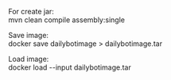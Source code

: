 For create jar:<br>
mvn clean compile assembly:single

Save image:<br>
docker save dailybotimage > dailybotimage.tar

Load image:<br>
docker load --input dailybotimage.tar
